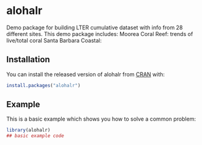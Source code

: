 
# alohalr

<!-- badges: start -->
<!-- badges: end -->

Demo package for building LTER cumulative dataset with info from 28 different sites. This demo package includes:
Moorea Coral Reef: trends of live/total coral
Santa Barbara Coastal: 

## Installation

You can install the released version of alohalr from [CRAN](https://CRAN.R-project.org) with:

``` r
install.packages("alohalr")
```

## Example

This is a basic example which shows you how to solve a common problem:

``` r
library(alohalr)
## basic example code
```

